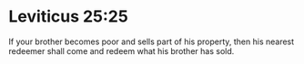 # Leviticus 25:25

If your brother becomes poor and sells part of his property, then his nearest redeemer shall come and redeem what his brother has sold.
